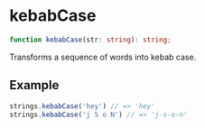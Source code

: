 # kebabCase

```ts
function kebabCase(str: string): string;
```

Transforms a sequence of words into kebab case.

## Example

```ts
strings.kebabCase('hey') // => 'hey'
strings.kebabCase('j S o N') // => 'j-s-o-n'
```
